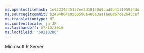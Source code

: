 ```yaml
---
ms.openlocfilehash: 1e02234545157ee2d18150d9cad0b411195934dd
ms.sourcegitcommit: b2464064c0566590e486a3aafae6d67ce2645cef
ms.translationtype: HT
ms.contentlocale: ja-JP
ms.lasthandoff: 07/15/2019
ms.locfileid: "68210286"
---
```

Microsoft R Server 